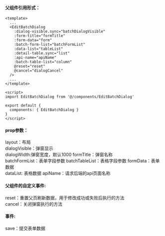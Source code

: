 #### 父组件引用形式：
```
<template>
  ...
  <EditBatchDialog
    :dialog-visible.sync="batchDialogVisible"
    :form-title="formTitle"
    :form-data="form"
    :batch-form-list="batchFormList"
    :data-list="tableList"
    :detail-table.sync="list"
    :api-name="apiName"
    :batch-table-list="column"
    @reset="reset"
    @cancel="dialogCancel"
  />
  ...
</template>

<script>
import EditBatchDialog from '@/components/EditBatchDialog'

export default {
  components: { EditBatchDialog }
}
</script>
```

#### prop参数：
layout：布局  
dialogVisible：弹窗显示  
dialogWidth:弹窗宽度，默认1000 
formTitle：弹窗名称  
batchFormList：表单字段参数 
batchTableList：表格字段参数
formData：表单数据  
dataList: 表格数据 
apiName：请求后端的api页面名称  

#### 父组件的自定义事件:
reset：重置父页刷新数据，用于修改成功或失败后执行的方法  
cancel：关闭弹窗执行的方法  

#### 事件:
save：提交表单数据  
